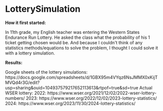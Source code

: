 # LotterySimulation

<b>How it first started: <p></b>
  In 11th grade, my English teacher was entering the Western States Endurance Run Lottery. He asked the class what the probability of his 1 ticket getting chosen would be. And because I couldn't think of any statistics methods/equations to solve the problem, I thought I could solve it with a lottery simulation.
</p>
<p><b>Results:</b></p>
<p>
  Google sheets of the lottery simulations: https://docs.google.com/spreadsheets/d/1GBX95m4VYqz6NsJMMX0xKijTMVQd4r3G/edit?usp=sharing&ouid=104937579217652113613&rtpof=true&sd=true 
  Actual WSER lottery: </b>
  2022: https://www.wser.org/2021/12/02/2022-wser-lottery-numbers/ </b>
  2023: https://www.wser.org/2022/12/02/2023-lottery-statistics/ </b>
  2024: https://www.wser.org/2023/11/30/2024-lottery-statistics/ </b>
</p>
